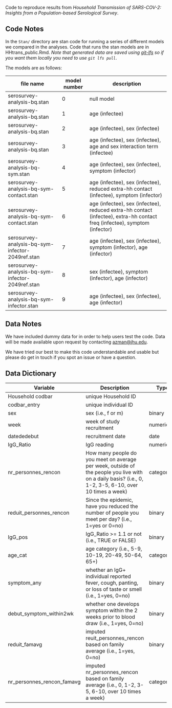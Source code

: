 Code to reproduce results from _Household Transmission of SARS-COV-2: Insights from a Population-based Serological Survey_.

## Code Notes

In the `Stan/` directory are stan code for running a series of different models we compared in the analyses. Code that runs the stan models are in HHtrans_public.Rmd. _Note that generated data are saved using [git-lfs](https://www.atlassian.com/git/tutorials/git-lfs) so if you want them locally you need to use `git lfs pull`_.

The models are as follows:

| file name |model number | description |
|-----------| ---| ----|
| serosurvey-analysis-bq.stan | 0 | null model |
| serosurvey-analysis-bq.stan | 1 | age (infectee) |  
| serosurvey-analysis-bq.stan | 2 | age (infectee), sex (infectee) |
| serosurvey-analysis-bq.stan | 3 | age (infectee), sex (infectee), age and sex interaction term (infectee) |
| serosurvey-analysis-bq-sym.stan | 4 | age (infectee), sex (infectee), symptom (infector) |
| serosurvey-analysis-bq-sym-contact.stan | 5 | age (infectee), sex (infectee), reduced extra-hh contact (infectee), symptom (infector) |
| serosurvey-analysis-bq-sym-contact.stan | 6 | age (infectee), sex (infectee), reduced extra-hh contact (infectee), extra-hh contact freq (infectee), symptom (infector) |
| serosurvey-analysis-bq-sym-infector-2049ref.stan | 7 | age (infectee), sex (infectee), symptom (infector), age (infector) | 
| serosurvey-analysis-bq-sym-infector-2049ref.stan | 8 | sex (infectee), symptom (infector), age (infector) | 
| serosurvey-analysis-bq-sym-infector.stan | 9 | age (infectee), sex (infectee), age (infector) | 


## Data Notes
We have included dummy data for in order to help users test the code. Data will be made available upon request by contacting azman@jhu.edu. 

We have tried our best to make this code understandable and usable but please do get in touch if you spot an issue or have a question. 

## Data Dictionary
| Variable | Description | Type |
|----------| ------------| ---- |
| Household codbar | unique Household ID |
| codbar_entry | unique individual ID |
| sex | sex (i.e., f or m) | binary |
| week | week of study recruitment | numeric
| datededebut | recruitment date | date
| IgG_Ratio | IgG reading | numeric |
| nr_personnes_rencon |  How many people do you meet on average per week, outside of the people you live with on a daily basis? (i.e., 0, 1-2, 3-5, 6-10, over 10 times a week)  | categorical |
| reduit_personnes_rencon | Since the epidemic, have you reduced the number of people you meet per day? (i.e., 1=yes or 0=no) | binary |
| IgG_pos	| IgG_Ratio >= 1.1 or not (i.e., TRUE or FALSE)| binary |
| age_cat	| age category (i.e., 5-9, 10-19, 20-49, 50-64, 65+) | categorical |
| symptom_any	| whether an IgG+ individual reported fever, cough, panting, or loss of taste or smell (i.e., 1=yes, 0=no) | binary |
| debut_symptom_within2wk | whether one develops symptom within the 2 weeks prior to blood draw (i.e., 1=yes, 0=no) | binary |
| reduit_famavg	| imputed reuit_personnes_rencon based on family average (i.e., 1=yes, 0=no) | binary |
| nr_personnes_rencon_famavg | imputed nr_personnes_rencon based on family average (i.e., 0, 1-2, 3-5, 6-10, over 10 times a week) | categorical |

